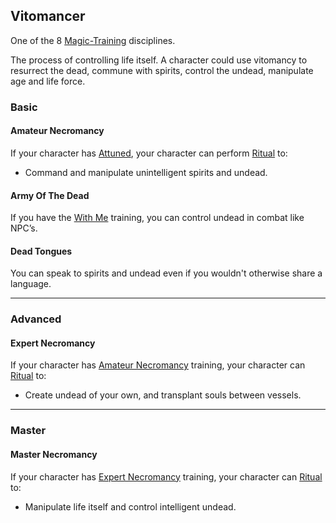 ## Vitomancer
One of the 8 [Magic-Training](Magic-Training) disciplines.

The process of controlling life itself. A character could use vitomancy to resurrect the dead, commune with spirits, control the undead, manipulate age and life force.

### Basic
#### Amateur Necromancy
If your character has [Attuned](Magic-Training#Attuned), your character can perform [Ritual](Ritual) to:
* Command and manipulate unintelligent spirits and undead.

#### Army Of The Dead
If you have the [With Me](Leader#With%20Me) training, you can control undead in combat like NPC’s.

#### Dead Tongues
You can speak to spirits and undead even if you wouldn't otherwise share a language.

---
### Advanced
#### Expert Necromancy
If your character has [Amateur Necromancy](#Amateur%20Necromancy) training, your character can [Ritual](Ritual) to:
* Create undead of your own, and transplant souls between vessels.

---
### Master

#### Master Necromancy
If your character has [Expert Necromancy](#Expert%20Necromancy) training, your character can [Ritual](Ritual) to:
* Manipulate life itself and control intelligent undead.